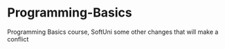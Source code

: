 # Programming-Basics
Programming Basics course, SoftUni
some other changes that will make a conflict